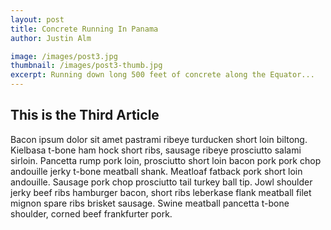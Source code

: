 ```yaml
---
layout: post
title: Concrete Running In Panama
author: Justin Alm

image: /images/post3.jpg
thumbnail: /images/post3-thumb.jpg
excerpt: Running down long 500 feet of concrete along the Equator...
---
```


## This is the Third Article

Bacon ipsum dolor sit amet pastrami ribeye turducken short loin
biltong. Kielbasa t-bone ham hock short ribs, sausage ribeye prosciutto
salami sirloin. Pancetta rump pork loin, prosciutto short loin bacon pork
pork chop andouille jerky t-bone meatball shank. Meatloaf fatback pork short
loin andouille. Sausage pork chop prosciutto tail turkey ball tip. Jowl
shoulder jerky beef ribs hamburger bacon, short ribs leberkase flank
meatball filet mignon spare ribs brisket sausage. Swine meatball pancetta
t-bone shoulder, corned beef frankfurter pork.